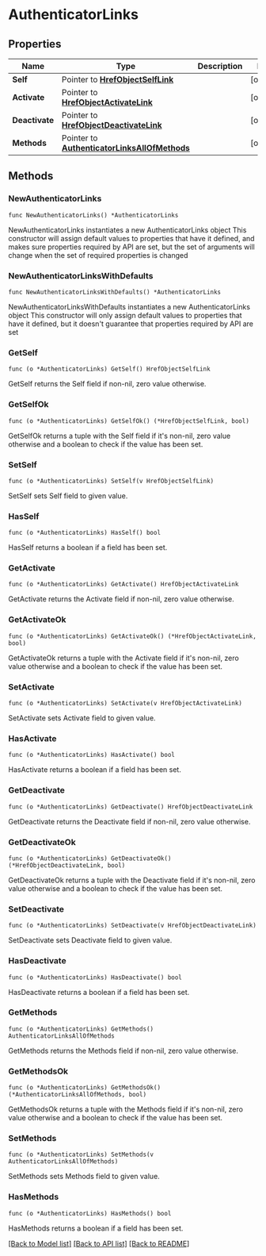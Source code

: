 # AuthenticatorLinks

## Properties

Name | Type | Description | Notes
------------ | ------------- | ------------- | -------------
**Self** | Pointer to [**HrefObjectSelfLink**](HrefObjectSelfLink.md) |  | [optional] 
**Activate** | Pointer to [**HrefObjectActivateLink**](HrefObjectActivateLink.md) |  | [optional] 
**Deactivate** | Pointer to [**HrefObjectDeactivateLink**](HrefObjectDeactivateLink.md) |  | [optional] 
**Methods** | Pointer to [**AuthenticatorLinksAllOfMethods**](AuthenticatorLinksAllOfMethods.md) |  | [optional] 

## Methods

### NewAuthenticatorLinks

`func NewAuthenticatorLinks() *AuthenticatorLinks`

NewAuthenticatorLinks instantiates a new AuthenticatorLinks object
This constructor will assign default values to properties that have it defined,
and makes sure properties required by API are set, but the set of arguments
will change when the set of required properties is changed

### NewAuthenticatorLinksWithDefaults

`func NewAuthenticatorLinksWithDefaults() *AuthenticatorLinks`

NewAuthenticatorLinksWithDefaults instantiates a new AuthenticatorLinks object
This constructor will only assign default values to properties that have it defined,
but it doesn't guarantee that properties required by API are set

### GetSelf

`func (o *AuthenticatorLinks) GetSelf() HrefObjectSelfLink`

GetSelf returns the Self field if non-nil, zero value otherwise.

### GetSelfOk

`func (o *AuthenticatorLinks) GetSelfOk() (*HrefObjectSelfLink, bool)`

GetSelfOk returns a tuple with the Self field if it's non-nil, zero value otherwise
and a boolean to check if the value has been set.

### SetSelf

`func (o *AuthenticatorLinks) SetSelf(v HrefObjectSelfLink)`

SetSelf sets Self field to given value.

### HasSelf

`func (o *AuthenticatorLinks) HasSelf() bool`

HasSelf returns a boolean if a field has been set.

### GetActivate

`func (o *AuthenticatorLinks) GetActivate() HrefObjectActivateLink`

GetActivate returns the Activate field if non-nil, zero value otherwise.

### GetActivateOk

`func (o *AuthenticatorLinks) GetActivateOk() (*HrefObjectActivateLink, bool)`

GetActivateOk returns a tuple with the Activate field if it's non-nil, zero value otherwise
and a boolean to check if the value has been set.

### SetActivate

`func (o *AuthenticatorLinks) SetActivate(v HrefObjectActivateLink)`

SetActivate sets Activate field to given value.

### HasActivate

`func (o *AuthenticatorLinks) HasActivate() bool`

HasActivate returns a boolean if a field has been set.

### GetDeactivate

`func (o *AuthenticatorLinks) GetDeactivate() HrefObjectDeactivateLink`

GetDeactivate returns the Deactivate field if non-nil, zero value otherwise.

### GetDeactivateOk

`func (o *AuthenticatorLinks) GetDeactivateOk() (*HrefObjectDeactivateLink, bool)`

GetDeactivateOk returns a tuple with the Deactivate field if it's non-nil, zero value otherwise
and a boolean to check if the value has been set.

### SetDeactivate

`func (o *AuthenticatorLinks) SetDeactivate(v HrefObjectDeactivateLink)`

SetDeactivate sets Deactivate field to given value.

### HasDeactivate

`func (o *AuthenticatorLinks) HasDeactivate() bool`

HasDeactivate returns a boolean if a field has been set.

### GetMethods

`func (o *AuthenticatorLinks) GetMethods() AuthenticatorLinksAllOfMethods`

GetMethods returns the Methods field if non-nil, zero value otherwise.

### GetMethodsOk

`func (o *AuthenticatorLinks) GetMethodsOk() (*AuthenticatorLinksAllOfMethods, bool)`

GetMethodsOk returns a tuple with the Methods field if it's non-nil, zero value otherwise
and a boolean to check if the value has been set.

### SetMethods

`func (o *AuthenticatorLinks) SetMethods(v AuthenticatorLinksAllOfMethods)`

SetMethods sets Methods field to given value.

### HasMethods

`func (o *AuthenticatorLinks) HasMethods() bool`

HasMethods returns a boolean if a field has been set.


[[Back to Model list]](../README.md#documentation-for-models) [[Back to API list]](../README.md#documentation-for-api-endpoints) [[Back to README]](../README.md)


